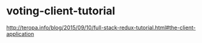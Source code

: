 # voting-client-tutorial

http://teropa.info/blog/2015/09/10/full-stack-redux-tutorial.html#the-client-application
